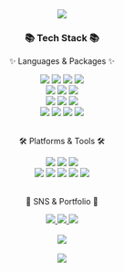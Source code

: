 <div align=center>
	<img src="https://capsule-render.vercel.app/api?type=waving&color=auto&height=200&section=header&text=Kexin%20Github!&fontSize=90" />	
</div>
<div align=center>
	<h3>📚 Tech Stack 📚</h3>
	<p>✨ Languages & Packages ✨</p>
</div>
<div align="center">
	<img src="https://img.shields.io/badge/Python-007396?style=flat&logo=Python&logoColor=white" />
	<img src="https://img.shields.io/badge/R-E34F26?style=flat&logo=R&logoColor=white" />
	<img src="https://img.shields.io/badge/SQL-1572B6?style=flat&logo=SQL&logoColor=white" />
	<img src="https://img.shields.io/badge/Spark-F7DF1E?style=flat&logo=apachespark&logoColor=white" />
	<br>
	<img src="https://img.shields.io/badge/Beautifulsoup-A3DCBE?style=flat&logo=Beautifulsoup&logoColor=white" />
	<img src="https://img.shields.io/badge/Streamlit-E3A6AE?style=flat&logo=Streamlit&logoColor=white" />
	<img src="https://img.shields.io/badge/Selenium-FD866E?style=flat&logo=Selenium&logoColor=white" />
	<br>
	<img src="https://img.shields.io/badge/scikit-learn-F8E2CF?style=flat&logo=scikit-learn&logoColor=white" />
	<img src="https://img.shields.io/badge/Pandas-6FC7E1?style=flat&logo=Pandas&logoColor=white" />
	<img src="https://img.shields.io/badge/Numpy-FFA883?style=flat&logo=Numpy&logoColor=white" />
	<br>
	<img src="https://img.shields.io/badge/Oracle%20SQL-76819C?style=flat&logo=Oracle&logoColor=white" />
	<img src="https://img.shields.io/badge/MySQL-7BD1D2?style=flat&logo=MySQL&logoColor=white" />
	<img src="https://img.shields.io/badge/PostgreSQL-75BDE0?style=flat&logo=MariaDB&logoColor=white" />
	<img src="https://img.shields.io/badge/Linux-FCC624?style=flat&logo=Linux&logoColor=white" />
</div>
<br>
<div align=center>
	<p>🛠 Platforms & Tools 🛠</p>
</div>
<div align=center>
	<img src="https://img.shields.io/badge/Visual%20Studio%20Code-C3E5AE?style=flat&logo=VisualStudioCode&logoColor=white" />
 	<img src="https://img.shields.io/badge/Jupyter%20notebook-F1E1A6?style=flat&logo=Jupyter&logoColor=white" />
	<img src="https://img.shields.io/badge/Pycharm%20Studio%20Code-017CEE?style=flat&logo=Pycharm&logoColor=white" />
	<br>
	<img src="https://img.shields.io/badge/AWS-F8DC75?style=flat&logo=AmazonAWS&logoColor=white" />
	<img src="https://img.shields.io/badge/Tigergraph-B97A63?style=flat&logo=Tigergraph&logoColor=white" />
	<img src="https://img.shields.io/badge/Databricks-623CE4?style=flat&logo=Databricks&logoColor=white" />
	<img src="https://img.shields.io/badge/Tableau-FCB6D0?style=flat&logo=Tableau&logoColor=white" />
	<img src="https://img.shields.io/badge/GitHub-181717?style=flat&logo=GitHub&logoColor=white" />
</div>
<br>
<div align=center>
	<p>🎨 SNS & Portfolio 🎨</p>
</div>
<div align=center>
	<a href="cocoheart0128">
		<img src="https://img.shields.io/badge/wechat-30B980?style=flat&logo=wechat&logoColor=white" />
	</a>
	<a href="qiukexin95@naver.com">
		<img src="https://img.shields.io/badge/Mail-C7A48B?style=flat&logo=Gmail&logoColor=white" />
	</a>
	<a href="https://cocoheart0128.notion.site/eaa7a3b3c7f34e4bb9cce72e1b260a82">
		<img src="https://img.shields.io/badge/Notion-C6BBB7?style=flat&logo=Notion&logoColor=white" />
	</a>
	<br>
</div>
<div align=center>
	<br>
<img src="https://github-readme-stats.vercel.app/api/top-langs/?username=cocoheart0128&layout=compact">
<div align=center>
	<br>
<img src="https://github-readme-stats.vercel.app/api?username=cocoheart0128&show_icons=true">

<!--
**cocoheart0128/cocoheart0128** is a ✨ _special_ ✨ repository because its `README.md` (this file) appears on your GitHub profile.
Here are some ideas to get you started:

- 🔭 I’m currently working on ...
- 🌱 I’m currently learning ...
- 👯 I’m looking to collaborate on ...
- 🤔 I’m looking for help with ...
- 💬 Ask me about ...
- 📫 How to reach me: ...
- 😄 Pronouns: ...
- ⚡ Fun fact: ...
-->
